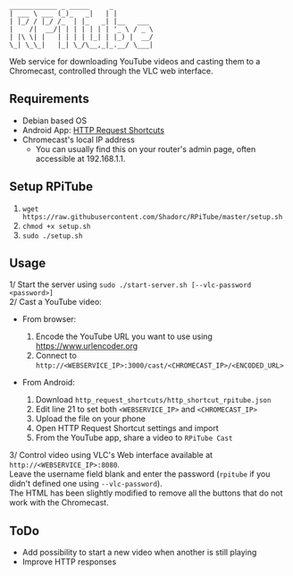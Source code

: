 ```text
____________ _ _____     _          
| ___ \ ___ (_)_   _|   | |         
| |_/ / |_/ /_  | |_   _| |__   ___ 
|    /|  __/| | | | | | | '_ \ / _ \
| |\ \| |   | | | | |_| | |_) |  __/
\_| \_\_|   |_| \_/\__,_|_.__/ \___|  
```
Web service for downloading YouTube videos and casting them to a Chromecast, controlled through the VLC web interface.

## Requirements
- Debian based OS
- Android App: [HTTP Request Shortcuts](https://play.google.com/store/apps/details?id=ch.rmy.android.http_shortcuts)
- Chromecast's local IP address
    - You can usually find this on your router's admin page, often accessible at 192.168.1.1.

## Setup RPiTube
1. `wget https://raw.githubusercontent.com/Shadorc/RPiTube/master/setup.sh`
2. `chmod +x setup.sh`
3. `sudo ./setup.sh`

## Usage
1/ Start the server using `sudo ./start-server.sh [--vlc-password <password>]`  
2/ Cast a YouTube video:
- From browser: 
  1. Encode the YouTube URL you want to use using https://www.urlencoder.org
  2. Connect to `http://<WEBSERVICE_IP>:3000/cast/<CHROMECAST_IP>/<ENCODED_URL>`  
  
- From Android:
  1. Download `http_request_shortcuts/http_shortcut_rpitube.json`
  2. Edit line 21 to set both `<WEBSERVICE_IP>` and `<CHROMECAST_IP>`
  3. Upload the file on your phone
  4. Open HTTP Request Shortcut settings and import 
  5. From the YouTube app, share a video to `RPiTube Cast`

3/ Control video using VLC's Web interface available at `http://<WEBSERVICE_IP>:8080`.  
Leave the username field blank and enter the password (`rpitube` if you didn't defined one using `--vlc-password`).  
The HTML has been slightly modified to remove all the buttons that do not work with the Chromecast.

## ToDo
- Add possibility to start a new video when another is still playing
- Improve HTTP responses
